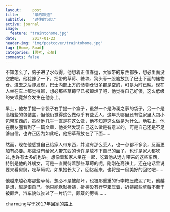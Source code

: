 ```yaml
---
layout:     post
title:      "家的味道"
subtitle:   "过往的记忆"
active: journal
image:
  feature: "traintohome.jpg"
date:       2017-01-23
header-img: "img/postcover/traintohome.jpg"
tag: [Home, Road]
categories: [思考, 心情]
comments: false
---
```


<!-- ---
layout: post
title: "家的味道"
img: traintohome.jpg # Add image post (optional)
date: 2017-01-23 11:15:00 +0300
description: 过往的记忆
tag: [Home, Road]
---
 -->

不知怎么了，脑子进了水似得，他想着正值春运，大家带的东西都多，想必里面没空放吧，他犹豫了一下，把带的草莓、糖块、狗头枣一股脑放到了巴士下面的储物仓。进去之后却发现，巴士内部上方的储物仓很多都是空的，可是为时已晚。现在人坐在车上都觉得颠，想必那些草莓早已被颠烂了吧，他觉得自己好傻，这么低级的失误竟然会发生在他身上。﻿

早上，他左手提一个袋子右手提一个盒子，虽然一个是海澜之家的袋子，另一个是高档些的包装盒，但他仍觉得这么做似乎有些丢人，这年头哪里还有往家里大包小包带东西的，虽然他几乎一直是在这么做，他不知道这么做是为什么。地铁上，他在朋友圈看到了一篇文章，他突然发现自己这么做是有意义的，可是自己还是不足够自信，也许正因为如此吧，他把草莓放在了下面......

然而，现在他感觉自己给家人带东西，并没有那么丢人，也一点都不多余，反而更加有必要。那些没有给家人带东西的也许是放不下自己的面子，也许是家人都吃过,也许有太多的也许。想像着和家人坐在一起，吃着他从远方带来的这些东西，特别是他的外甥女，可是一直期待着那些草莓的呢，刚刚在高铁上，还在电话里说要来看舅舅，吃草莓呢，如果她长大了，回忆起来，也将是一段美好的回忆吧......

他越来越心疼那些草莓，想必不是被颠坏，也被那重重的行李箱压成泥了吧，他越是想，越是恨自己。他只能默默祈祷，祈祷没有行李箱压着，祈祷那些草莓不至于被颠烂，汽车貌似驶过了一片坑洼，颠簸的厉害......

  <kbd>charming写于2017年回家的路上</kbd>

